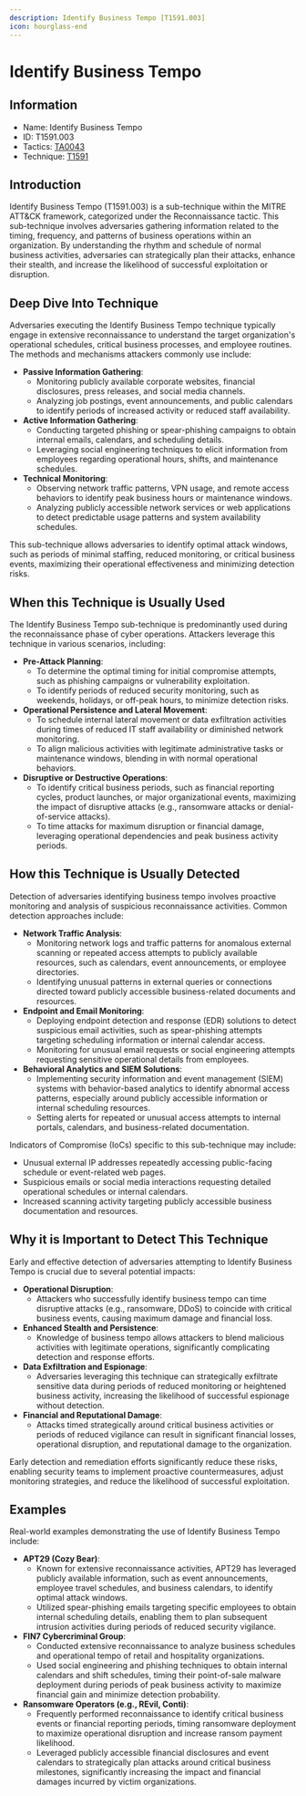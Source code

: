 ```yaml
---
description: Identify Business Tempo [T1591.003]
icon: hourglass-end
---
```


# Identify Business Tempo

## Information

- Name: Identify Business Tempo
- ID: T1591.003
- Tactics: [TA0043](../TA0043/TA0043.md)
- Technique: [T1591](T1591.md)

## Introduction

Identify Business Tempo (T1591.003) is a sub-technique within the MITRE ATT\&CK framework, categorized under the Reconnaissance tactic. This sub-technique involves adversaries gathering information related to the timing, frequency, and patterns of business operations within an organization. By understanding the rhythm and schedule of normal business activities, adversaries can strategically plan their attacks, enhance their stealth, and increase the likelihood of successful exploitation or disruption.

## Deep Dive Into Technique

Adversaries executing the Identify Business Tempo technique typically engage in extensive reconnaissance to understand the target organization's operational schedules, critical business processes, and employee routines. The methods and mechanisms attackers commonly use include:

- **Passive Information Gathering**:
  - Monitoring publicly available corporate websites, financial disclosures, press releases, and social media channels.
  - Analyzing job postings, event announcements, and public calendars to identify periods of increased activity or reduced staff availability.
- **Active Information Gathering**:
  - Conducting targeted phishing or spear-phishing campaigns to obtain internal emails, calendars, and scheduling details.
  - Leveraging social engineering techniques to elicit information from employees regarding operational hours, shifts, and maintenance schedules.
- **Technical Monitoring**:
  - Observing network traffic patterns, VPN usage, and remote access behaviors to identify peak business hours or maintenance windows.
  - Analyzing publicly accessible network services or web applications to detect predictable usage patterns and system availability schedules.

This sub-technique allows adversaries to identify optimal attack windows, such as periods of minimal staffing, reduced monitoring, or critical business events, maximizing their operational effectiveness and minimizing detection risks.

## When this Technique is Usually Used

The Identify Business Tempo sub-technique is predominantly used during the reconnaissance phase of cyber operations. Attackers leverage this technique in various scenarios, including:

- **Pre-Attack Planning**:
  - To determine the optimal timing for initial compromise attempts, such as phishing campaigns or vulnerability exploitation.
  - To identify periods of reduced security monitoring, such as weekends, holidays, or off-peak hours, to minimize detection risks.
- **Operational Persistence and Lateral Movement**:
  - To schedule internal lateral movement or data exfiltration activities during times of reduced IT staff availability or diminished network monitoring.
  - To align malicious activities with legitimate administrative tasks or maintenance windows, blending in with normal operational behaviors.
- **Disruptive or Destructive Operations**:
  - To identify critical business periods, such as financial reporting cycles, product launches, or major organizational events, maximizing the impact of disruptive attacks (e.g., ransomware attacks or denial-of-service attacks).
  - To time attacks for maximum disruption or financial damage, leveraging operational dependencies and peak business activity periods.

## How this Technique is Usually Detected

Detection of adversaries identifying business tempo involves proactive monitoring and analysis of suspicious reconnaissance activities. Common detection approaches include:

- **Network Traffic Analysis**:
  - Monitoring network logs and traffic patterns for anomalous external scanning or repeated access attempts to publicly available resources, such as calendars, event announcements, or employee directories.
  - Identifying unusual patterns in external queries or connections directed toward publicly accessible business-related documents and resources.
- **Endpoint and Email Monitoring**:
  - Deploying endpoint detection and response (EDR) solutions to detect suspicious email activities, such as spear-phishing attempts targeting scheduling information or internal calendar access.
  - Monitoring for unusual email requests or social engineering attempts requesting sensitive operational details from employees.
- **Behavioral Analytics and SIEM Solutions**:
  - Implementing security information and event management (SIEM) systems with behavior-based analytics to identify abnormal access patterns, especially around publicly accessible information or internal scheduling resources.
  - Setting alerts for repeated or unusual access attempts to internal portals, calendars, and business-related documentation.

Indicators of Compromise (IoCs) specific to this sub-technique may include:

- Unusual external IP addresses repeatedly accessing public-facing schedule or event-related web pages.
- Suspicious emails or social media interactions requesting detailed operational schedules or internal calendars.
- Increased scanning activity targeting publicly accessible business documentation and resources.

## Why it is Important to Detect This Technique

Early and effective detection of adversaries attempting to Identify Business Tempo is crucial due to several potential impacts:

- **Operational Disruption**:
  - Attackers who successfully identify business tempo can time disruptive attacks (e.g., ransomware, DDoS) to coincide with critical business events, causing maximum damage and financial loss.
- **Enhanced Stealth and Persistence**:
  - Knowledge of business tempo allows attackers to blend malicious activities with legitimate operations, significantly complicating detection and response efforts.
- **Data Exfiltration and Espionage**:
  - Adversaries leveraging this technique can strategically exfiltrate sensitive data during periods of reduced monitoring or heightened business activity, increasing the likelihood of successful espionage without detection.
- **Financial and Reputational Damage**:
  - Attacks timed strategically around critical business activities or periods of reduced vigilance can result in significant financial losses, operational disruption, and reputational damage to the organization.

Early detection and remediation efforts significantly reduce these risks, enabling security teams to implement proactive countermeasures, adjust monitoring strategies, and reduce the likelihood of successful exploitation.

## Examples

Real-world examples demonstrating the use of Identify Business Tempo include:

- **APT29 (Cozy Bear)**:
  - Known for extensive reconnaissance activities, APT29 has leveraged publicly available information, such as event announcements, employee travel schedules, and business calendars, to identify optimal attack windows.
  - Utilized spear-phishing emails targeting specific employees to obtain internal scheduling details, enabling them to plan subsequent intrusion activities during periods of reduced security vigilance.
- **FIN7 Cybercriminal Group**:
  - Conducted extensive reconnaissance to analyze business schedules and operational tempo of retail and hospitality organizations.
  - Used social engineering and phishing techniques to obtain internal calendars and shift schedules, timing their point-of-sale malware deployment during periods of peak business activity to maximize financial gain and minimize detection probability.
- **Ransomware Operators (e.g., REvil, Conti)**:
  - Frequently performed reconnaissance to identify critical business events or financial reporting periods, timing ransomware deployment to maximize operational disruption and increase ransom payment likelihood.
  - Leveraged publicly accessible financial disclosures and event calendars to strategically plan attacks around critical business milestones, significantly increasing the impact and financial damages incurred by victim organizations.
